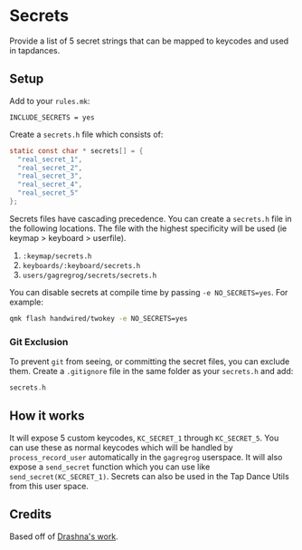 # Secrets

Provide a list of 5 secret strings that can be mapped to keycodes and used in tapdances.

## Setup

Add to your `rules.mk`:

```make
INCLUDE_SECRETS = yes
```

Create a `secrets.h` file which consists of:

```c
static const char * secrets[] = {
  "real_secret_1",
  "real_secret_2",
  "real_secret_3",
  "real_secret_4",
  "real_secret_5"
};
```

Secrets files have cascading precedence. You can create a `secrets.h` file in the following locations. The file with the highest specificity will be used (ie keymap > keyboard > userfile).

1. `:keymap/secrets.h`
2. `keyboards/:keyboard/secrets.h`
3. `users/gagregrog/secrets/secrets.h`


You can disable secrets at compile time by passing `-e NO_SECRETS=yes`. For example:

```bash
qmk flash handwired/twokey -e NO_SECRETS=yes
```

### Git Exclusion 

To prevent `git` from seeing, or committing the secret files, you can exclude them. Create a `.gitignore` file in the same folder as your `secrets.h` and add:

```c
secrets.h
```

## How it works

It will expose 5 custom keycodes, `KC_SECRET_1` through `KC_SECRET_5`. You can use these as normal keycodes which will be handled by `process_record_user` automatically in the `gagregrog` userspace. It will also expose a `send_secret` function which you can use like `send_secret(KC_SECRET_1)`. Secrets can also be used in the Tap Dance Utils from this user space.

## Credits

Based off of [Drashna's work](/users/drashna/keyrecords/secrets.md).
